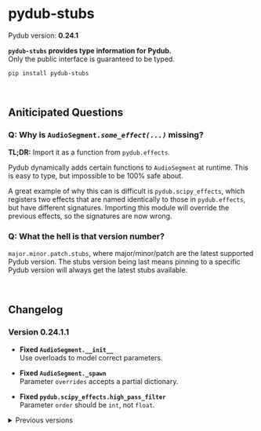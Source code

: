 # pydub-stubs

Pydub version: **0.24.1**

**`pydub-stubs` provides type information for Pydub.**<br>
Only the public interface is guaranteed to be typed.

```
pip install pydub-stubs
```

<br>

## Aniticipated Questions

### Q: Why is <code>AudioSegment.<i>some_effect(...)</i></code> missing?

**TL;DR:** Import it as a function from `pydub.effects`.

Pydub dynamically adds certain functions to `AudioSegment` at runtime.
This is easy to type, but impossible to be 100% safe about.

A great example of why this can is difficult is `pydub.scipy_effects`,
which registers two effects that are named identically to those in
`pydub.effects`, but have different signatures. Importing this module
will override the previous effects, so the signatures are now wrong.

### Q: What the hell is that version number?

`major.minor.patch.stubs`, where major/minor/patch are the latest
supported Pydub version. The stubs version being last means pinning
to a specific Pydub version will always get the latest stubs available.

<br>

## Changelog

### Version 0.24.1.1

* **Fixed `AudioSegment.__init__`**<br>
  Use overloads to model correct parameters.

* **Fixed `AudioSegment._spawn`**<br>
  Parameter `overrides` accepts a partial dictionary.

* **Fixed `pydub.scipy_effects.high_pass_filter`**<br>
  Parameter `order` should be `int`, not `float`.

<details>
<summary>Previous versions</summary>

### Version 0.24.1.0

Released

</details>
